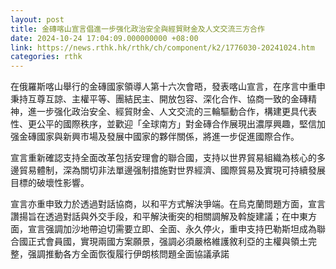 ```yaml
---
layout: post
title: 金磚喀山宣言倡進一步强化政治安全與經貿財金及人文交流三方合作
date: 2024-10-24 17:04:09.000000000 +08:00
link: https://news.rthk.hk/rthk/ch/component/k2/1776030-20241024.htm
categories: rthk
---
```


在俄羅斯喀山舉行的金磚國家領導人第十六次會晤，發表喀山宣言，在序言中重申秉持互尊互諒、主權平等、團結民主、開放包容、深化合作、協商一致的金磚精神，進一步强化政治安全、經貿財金、人文交流的三輪驅動合作，構建更具代表性、更公平的國際秩序，並歡迎「全球南方」對金磚合作展現出濃厚興趣，堅信加强金磚國家與新興市場及發展中國家的夥伴關係，將進一步促進國際合作。

宣言重新確認支持全面改革包括安理會的聯合國，支持以世界貿易組織為核心的多邊貿易體制，深為關切非法單邊强制措施對世界經濟、國際貿易及實現可持續發展目標的破壞性影響。

宣言亦重申致力於透過對話協商，以和平方式解決爭端。在烏克蘭問題方面，宣言讚揚旨在透過對話與外交手段，和平解決衝突的相關調解及斡旋建議；在中東方面，宣言强調加沙地帶迫切需要立即、全面、永久停火，重申支持巴勒斯坦成為聯合國正式會員國，實現兩國方案願景，强調必須嚴格維護敘利亞的主權與領土完整，强調推動各方全面恢復履行伊朗核問題全面協議承諾
